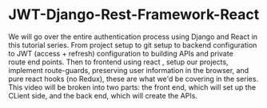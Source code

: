 # JWT-Django-Rest-Framework-React

We will go over the entire authentication process using Django and React in this tutorial series. From project setup to git setup to backend configuration to JWT (access + refresh) configuration to building APIs and private route end points. Then to frontend using react , setup our projects, implement route-guards, preserving user information in the browser, and pure react hooks (no Redux), these are what we'd be covering in the series. This video will be broken into two parts: the front end, which will set up the CLient side, and the back end, which will create the APIs.
